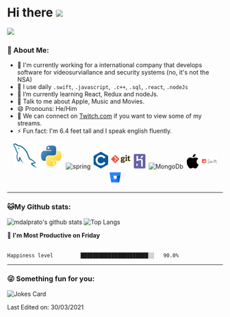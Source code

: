 # Hi there <img src="https://github.com/TheDudeThatCode/TheDudeThatCode/blob/master/Assets/Hi.gif" width="29px">

![](https://i.pinimg.com/originals/9a/aa/1d/9aaa1d5723b5e20f258db26ccad93d35.gif)

### 🤵 About Me:
- 🏦 I'm currently working for a international company that develops software for videosurviallance and security systems (no, it's not the NSA)
- 🤔 I use daily  ```.swift```, ```.javascript```,``` .c++```, ```.sql```, ```.react```, ```.nodeJs```
- 🌱 I’m currently learning React, Redux and nodeJs.
- 💬 Talk to me about Apple, Music and Movies.
- 😄 Pronouns: He/Him
- 👯 We can connect on [Twitch.com](https://www.twitch.tv/mdalprato) if you want to view some of my streams.
- ⚡ Fun fact: I'm 6.4 feet tall and I speak english fluently.

<p align="center">

<img src="https://raw.githubusercontent.com/devicons/devicon/master/icons/mysql/mysql-original.svg" alt="mysql" width="55" height="60"/> 
<img src="https://raw.githubusercontent.com/devicons/devicon/master/icons/python/python-original.svg" alt="python" width="60" height="60"/>
<img src="https://www.vectorlogo.zone/logos/springio/springio-icon.svg" alt="spring" width="35" height="35"/>

<img src="https://raw.githubusercontent.com/devicons/devicon/master/icons/c/c-plain.svg" alt="c" width="40" height="40"/> 
<img src="https://raw.githubusercontent.com/github/explore/80688e429a7d4ef2fca1e82350fe8e3517d3494d/topics/git/git.png" alt="git" width="45" height="45"/> 
<img src="https://raw.githubusercontent.com/devicons/devicon/master/icons/heroku/heroku-plain.svg" alt="Heroku" width="35" height="35"/> 
<img src="https://img.icons8.com/color/452/mongodb.png" alt="MongoDb" width="35" height="35"/> 

<img src="https://raw.githubusercontent.com/devicons/devicon/master/icons/apple/apple-original.svg" alt="apple" width="35" height="35"/> 

<img src="https://raw.githubusercontent.com/devicons/devicon/master/icons/swift/swift-original-wordmark.svg" alt="swift" width="35" height="35"/> 

<img src="https://raw.githubusercontent.com/devicons/devicon/master/icons/bitbucket/bitbucket-original.svg" alt="bitbuket" width="35" height="35"/> 


</p>

---
### 🐱My Github stats:
![mdalprato's github stats](https://github-readme-stats.vercel.app/api?username=mdalprato)
![Top Langs](https://github-readme-stats.vercel.app/api/top-langs/?username=mdalprato)


📅 **I'm Most Productive on Friday** 

```text

Happiness level         ██████████████████████░░   90.0% 

```
---

### 😜 Something fun for you:
<img src="https://readme-jokes.vercel.app/api" alt="Jokes Card" />


Last Edited on: 30/03/2021
